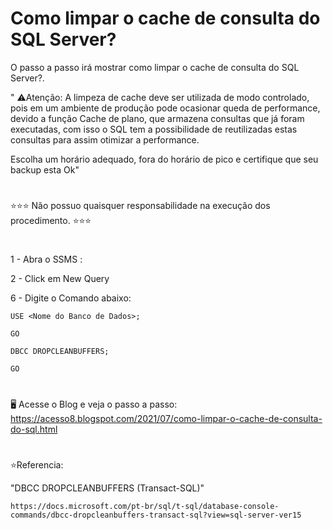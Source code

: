 # Como limpar o cache de consulta do SQL Server?


O passo a passo irá mostrar como limpar o cache de consulta do SQL Server?. 


" ⚠️Atenção: A limpeza de cache deve ser utilizada de modo controlado, pois em um ambiente de produção  pode ocasionar queda de performance, devido a função Cache de plano, que armazena consultas que já foram executadas, com isso o SQL tem a possibilidade de reutilizadas estas consultas para assim otimizar a performance. 

Escolha um horário adequado, fora do horário de pico e certifique que seu backup esta Ok"

#
 ⭐⭐⭐ Não possuo quaisquer responsabilidade na execução dos procedimento. ⭐⭐⭐

#

1 - Abra o SSMS :
      
2 - Click em New Query 
      
6 - Digite o Comando abaixo: 

    USE <Nome do Banco de Dados>;

    GO

    DBCC DROPCLEANBUFFERS;

    GO 
    
#
🖥️ Acesse o Blog e veja o passo a passo: https://acesso8.blogspot.com/2021/07/como-limpar-o-cache-de-consulta-do-sql.html

#
⭐Referencia:

"DBCC DROPCLEANBUFFERS (Transact-SQL)"

    https://docs.microsoft.com/pt-br/sql/t-sql/database-console-commands/dbcc-dropcleanbuffers-transact-sql?view=sql-server-ver15

